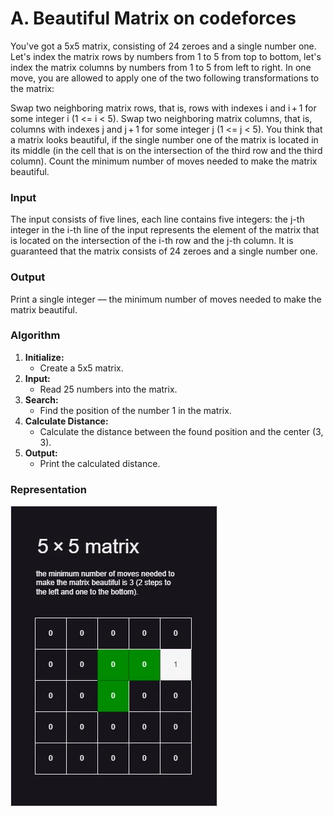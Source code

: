 # A. Beautiful Matrix on codeforces

You've got a 5x5 matrix, consisting of 24 zeroes and a single number one. Let's index the matrix rows by numbers from 1 to 5 from top to bottom, let's index the matrix columns by numbers from 1 to 5 from left to right. In one move, you are allowed to apply one of the two following transformations to the matrix:

Swap two neighboring matrix rows, that is, rows with indexes i and i + 1 for some integer i (1 <= i < 5).
Swap two neighboring matrix columns, that is, columns with indexes j and j + 1 for some integer j (1 <= j < 5).
You think that a matrix looks beautiful, if the single number one of the matrix is located in its middle (in the cell that is on the intersection of the third row and the third column). Count the minimum number of moves needed to make the matrix beautiful.

### Input

The input consists of five lines, each line contains five integers: the j-th integer in the i-th line of the input represents the element of the matrix that is located on the intersection of the i-th row and the j-th column. It is guaranteed that the matrix consists of 24 zeroes and a single number one.

### Output

Print a single integer — the minimum number of moves needed to make the matrix beautiful.

### Algorithm

1. **Initialize:**
    - Create a 5x5 matrix.
2. **Input:**
    - Read 25 numbers into the matrix.
3. **Search:**
    - Find the position of the number 1 in the matrix.
4. **Calculate Distance:**
    - Calculate the distance between the found position and the center (3, 3).
5. **Output:**
    - Print the calculated distance.

### Representation

![A. Beautiful Matrix](./A.Beautiful_Matrix.webp)


